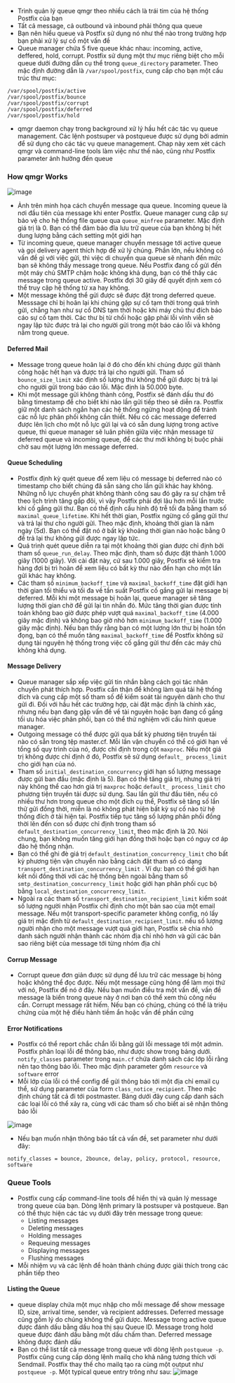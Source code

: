 - Trình quản lý queue qmgr theo nhiều cách là trái tim của hệ thống Postfix của bạn
- Tất cả message, cả outbound và inbound phải thông qua queue
- Bạn nên hiểu queue và Postfix sử dụng nó như thế nào trong trường hợp bạn phải xử lý sự cố một vấn đề
- Queue manager chứa 5 five queue khác nhau: incoming, active, deffered, hold, corrupt. Postfix sử dụng một thư mục riêng biệt cho mỗi queue dưới đường dẫn cụ thể trong `queue_directory` parameter. Theo mặc định đường dẫn là `/var/spool/postfix`, cung cấp cho bạn một cấu trúc thư mục:
```
/var/spool/postfix/active
/var/spool/postfix/bounce
/var/spool/postfix/corrupt
/var/spool/postfix/deferred
/var/spool/postfix/hold
```
- qmgr daemon chạy trong background xử lý hầu hết các tác vụ queue management. Các lệnh postsuper và postqueue được sử dụng bởi admin để sử dụng cho các tác vụ queue management. Chap này xem xét cách qmgr và command-line tools làm việc như thế nào, cũng như Postfix parameter ảnh hưởng đến queue
### How qmgr Works
![image](https://github.com/DinhHa1011/Postfix/assets/119484840/afb8860b-1750-4772-9b7d-5ed7ba8e1b2d)
- Ảnh trên minh họa cách chuyển message qua queue. Incoming queue là nơi đầu tiên của message khi enter Postfix. Queue manager cung câp sự bảo vệ cho hệ thống file queue qua `queue_minfree` parameter. Mặc định giá trị là 0. Bạn có thể đảm bảo đĩa lưu trữ queue của bạn không bị hết dung lượng bằng cách setting một giới hạn
- Từ incoming queue, queue manager chuyển message tới active queue và gọi delivery agent thích hợp để xử lý chúng. Phần lớn, nếu không có vấn đề gì với việc gửi, thì việc di chuyển qua queue sẽ nhanh đến mức bạn sẽ không thấy message trong queue. Nếu Postfix đang cố gửi đến một máy chủ SMTP chậm hoặc không khả dụng, bạn có thể thấy các message trong queue active. Postfix đợi 30 giây để quyết định xem có thể truy cập hệ thống từ xa hay không.
- Một message không thể gửi được sẽ được đặt trong deferred queue. Messsage chỉ bị hoãn lại khi chúng gặp sự cố tạm thời trong quá trình gửi, chẳng hạn như sự cố DNS tạm thời hoặc khi máy chủ thư đích báo cáo sự cố tạm thời. Các thư bị từ chối hoặc gặp phải lỗi vĩnh viễn sẽ ngay lập tức được trả lại cho người gửi trong một báo cáo lỗi và không nằm trong queue.
#### Deferred Mail
- Message trong queue hoãn lại ở đó cho đến khi chúng được gửi thành công hoặc hết hạn và được trả lại cho người gửi. Tham số `bounce_size_limit` xác định số lượng thư không thể gửi được bị trả lại cho người gửi trong báo cáo lỗi. Mặc định là 50.000 byte.
- Khi một message gửi không thành công, Postfix sẽ đánh dấu thư đó bằng timestamp để cho biết khi nào lần gửi tiếp theo sẽ diễn ra. Postfix giữ một danh sách ngắn hạn các hệ thống ngừng hoạt động để tránh các nỗ lực phân phối không cần thiết. Nếu có các message deferred được lên lịch cho một nỗ lực gửi lại và có sẵn dung lượng trong active queue, thì queue manager sẽ luân phiên giữa việc nhận message từ deferred queue và incoming queue, để các thư mới không bị buộc phải chờ sau một lượng lớn message deferred.
#### Queue Scheduling
- Postfix định kỳ quét queue để xem liệu có message bị deferred nào có timestamp cho biết chúng đã sẵn sàng cho lần gửi khác hay không. Những nỗ lực chuyển phát không thành công sau đó gây ra sự chậm trễ theo lịch trình tăng gấp đôi, vì vậy Postfix phải đợi lâu hơn mỗi lần trước khi cố gắng gửi thư. Bạn có thể định cấu hình độ trễ tối đa bằng tham số `maximal_queue_lifetime`. Khi hết thời gian, Postfix ngừng cố gắng gửi thư và trả lại thư cho người gửi. Theo mặc định, khoảng thời gian là năm ngày (5d). Bạn có thể đặt nó ở bất kỳ khoảng thời gian nào hoặc bằng 0 để trả lại thư không gửi được ngay lập tức.
- Quá trình quét queue diễn ra tại một khoảng thời gian được chỉ định bởi tham số `queue_run_delay`. Theo mặc định, tham số được đặt thành 1.000 giây (1000 giây). Với cài đặt này, cứ sau 1.000 giây, Postfix sẽ kiểm tra hàng đợi bị trì hoãn để xem liệu có bất kỳ thư nào đến hạn cho một lần gửi khác hay không.
- Các tham số `minimum_backoff_time` và `maximal_backoff_time` đặt giới hạn thời gian tối thiểu và tối đa về tần suất Postfix cố gắng gửi lại message bị deferred. Mỗi khi một message bị hoãn lại, queue manager sẽ tăng lượng thời gian chờ để gửi lại tin nhắn đó. Mức tăng thời gian được tính toán không bao giờ được phép vượt quá `maximal_backoff_time` (4.000 giây mặc định) và không bao giờ nhỏ hơn `minimum_backoff_time` (1.000 giây mặc định). Nếu bạn thấy rằng bạn có một lượng lớn thư bị hoãn tồn đọng, bạn có thể muốn tăng `maximal_backoff_time` để Postfix không sử dụng tài nguyên hệ thống trong việc cố gắng gửi thư đến các máy chủ không khả dụng.
#### Message Delivery
- Queue manager sắp xếp việc gửi tin nhắn bằng cách gọi tác nhân chuyển phát thích hợp. Postfix cẩn thận để không làm quá tải hệ thống đích và cung cấp một số tham số để kiểm soát tài nguyên dành cho thư gửi đi. Đối với hầu hết các trường hợp, cài đặt mặc định là chính xác, nhưng nếu bạn đang gặp vấn đề về tài nguyên hoặc bạn đang cố gắng tối ưu hóa việc phân phối, bạn có thể thử nghiệm với cấu hình queue manager.
- Outgoing message có thể được gửi qua bất kỳ phương tiện truyền tải nào có sẵn trong tệp master.cf. Mỗi lần vận chuyển có thể có giới hạn về tổng số quy trình của nó, được chỉ định trong cột `maxproc`. Nếu một giá trị không được chỉ định ở đó, Postfix sẽ sử dụng `default_ process_limit` cho giới hạn của nó.
- Tham số `initial_destination_concurrency` giới hạn số lượng message được gửi ban đầu (mặc định là 5). Bạn có thể tăng giá trị, nhưng giá trị này không thể cao hơn giá trị `maxproc` hoặc `default_ process_limit` cho phương tiện truyền tải được sử dụng. Sau lần gửi thư đầu tiên, nếu có nhiều thư hơn trong queue cho một đích cụ thể, Postfix sẽ tăng số lần thử gửi đồng thời, miễn là nó không phát hiện bất kỳ sự cố nào từ hệ thống đích ở tải hiện tại. Postfix tiếp tục tăng số lượng phân phối đồng thời lên đến con số được chỉ định trong tham số `default_destination_concurrency_limit`, theo mặc định là 20. Nói chung, bạn không muốn tăng giới hạn đồng thời hoặc bạn có nguy cơ áp đảo hệ thống nhận.
- Bạn có thể ghi đè giá trị `default_destination_concurrency_limit` cho bất kỳ phương tiện vận chuyển nào bằng cách đặt tham số có dạng `transport_destination_concurrency_limit` . Ví dụ: bạn có thể giới hạn kết nối đồng thời với các hệ thống bên ngoài bằng tham số `smtp_destination_concurrency_limit` hoặc giới hạn phân phối cục bộ bằng `local_destination_concurrency_limit`.
- Ngoài ra các tham số `transport_destination_recipient_limit` kiểm soát số lượng người nhận Postfix chỉ định cho một bản sao của một email message. Nếu một transport-specific parameter không config, nó lấy giá trị mặc định từ `default_destination_recipient_limit`. nếu số lượng người nhận cho một message vượt quá giới hạn, Postfix sẽ chia nhỏ danh sách người nhận thành các nhóm địa chỉ nhỏ hơn và gửi các bản sao riêng biệt của message tới từng nhóm địa chỉ
#### Corrup Message 
- Corrupt queue đơn giản được sử dụng để lưu trữ các message bị hỏng hoặc không thể đọc được. Nếu một message cũng hỏng để làm mọi thứ với nó, Postfix để nó ở đây. Nếu bạn muốn điều tra một vấn đề, vấn đề message là biến trong queue này ở nơi bạn có thể xem thủ công nếu cần. Corrupt message rất hiếm. Nếu bạn có chúng, chúng có thể là triệu chứng của một hệ điều hành tiềm ẩn hoặc vấn đề phần cứng
#### Error Notifications
- Postfix có thể report chắc chắn lỗi bằng gửi lỗi message tới một admin. Postfix phân loại lỗi để thông báo, như được show trong bảng dưới. `notify_classes` parameter trong `main.cf` chứa danh sách các lớp lỗi rằng nên tạo thông báo lỗi. Theo mặc định parameter gồm `resource` và `software` error
- Mỗi lớp của lỗi có thể config để gửi thông báo tới một địa chỉ email cụ thể, sử dụng parameter của form `class_notice_recipient`. Theo mặc định chúng tất cả đi tới postmaster. Bảng dưới đây cung cấp danh sách các loại lỗi có thể xảy ra, cùng với các tham số cho biết ai sẽ nhận thông báo lỗi

![image](https://github.com/DinhHa1011/Postfix/assets/119484840/3ac339d2-4512-41ff-aa50-537e785d9ffe)
- Nếu bạn muốn nhận thông báo tất cả vấn đề, set parameter như dưới đây:
```
notify_classes = bounce, 2bounce, delay, policy, protocol, resource, software
```
### Queue Tools
- Postfix cung cấp command-line tools để hiển thị và quản lý message trong queue của bạn. Dòng lệnh primary là postsuper và postqueue. Bạn có thể thực hiện các tác vụ dưới đây trên message trong queue:
  - Listing messages
  - Deleting messages
  - Holding messages
  - Requeuing messages
  - Displaying messages
  - Flushing messages
- Mỗi nhiệm vụ và các lệnh để hoàn thành chúng được giải thích trong các phần tiếp theo
#### Listing the Queue
- queue display chứa một mục nhập cho mỗi message để show message ID, size, arrival time, sender, và recipient addresses. Deferred message cũng gồm lý do chúng không thể gửi được. Message trong active queue được đánh dấu bằng dấu hoa thị sau Queue ID. Message trong hold queue được đánh dấu bằng một dấu chấm than. Deferred message không được đánh dấu
- Bạn có thể list tất cả message trong queue với dòng lệnh `postqueue -p`. Postfix cũng cung cấp dòng lệnh mailq cho khả năng tương thích với Sendmail. Postfix thay thế cho mailq tạo ra cùng một output như `postqueue -p`. Một typical queue entry trông như sau:
![image](https://github.com/DinhHa1011/Postfix/assets/119484840/f5dcefa5-555d-4fd6-81e1-3ccc48ce6501)
